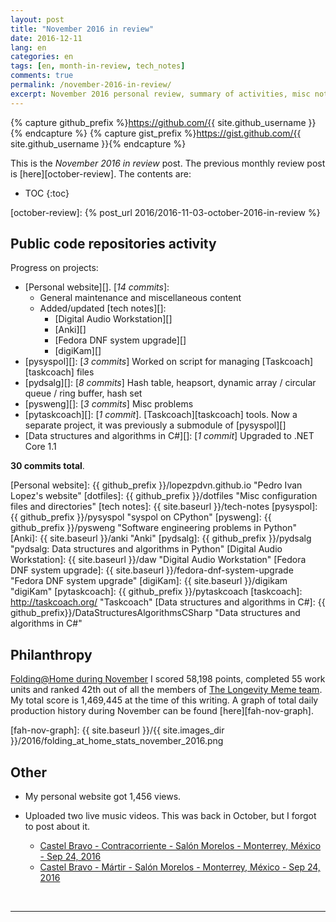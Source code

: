 ```yaml
---
layout: post
title: "November 2016 in review"
date: 2016-12-11
lang: en
categories: en
tags: [en, month-in-review, tech_notes]
comments: true
permalink: /november-2016-in-review/
excerpt: November 2016 personal review, summary of activities, misc notes...
---
```


{% capture github_prefix %}https://github.com/{{ site.github_username }}{% endcapture %}
{% capture gist_prefix %}https://gist.github.com/{{ site.github_username }}{% endcapture %}

This is the *November 2016 in review* post. The previous monthly review post is
[here][october-review].  The contents are:

* TOC
{:toc}

[october-review]: {% post_url 2016/2016-11-03-october-2016-in-review %}

## Public code repositories activity ###################################

Progress on projects:

- [Personal website][]. [*14 commits*]:
  - General maintenance and miscellaneous content
  - Added/updated [tech notes][]:
    - [Digital Audio Workstation][]
    - [Anki][]
    - [Fedora DNF system upgrade][]
    - [digiKam][]
- [pysyspol][]: [*3 commits*] Worked on script for managing
  [Taskcoach][taskcoach] files
- [pydsalg][]: [*8 commits*] Hash table, heapsort, dynamic array / circular
  queue / ring buffer, hash set
- [pysweng][]: [*3 commits*] Misc problems
- [pytaskcoach][]: [*1 commit*]. [Taskcoach][taskcoach] tools. Now a separate
  project, it was previously a submodule of [pysyspol][]
- [Data structures and algorithms in C#][]: [*1 commit*] Upgraded to .NET Core
  1.1

**30 commits total**.

[Personal website]: {{ github_prefix }}/lopezpdvn.github.io "Pedro Ivan Lopez's website"
[dotfiles]: {{ github_prefix }}/dotfiles "Misc configuration files and directories"
[tech notes]: {{ site.baseurl }}/tech-notes
[pysyspol]: {{ github_prefix }}/pysyspol "syspol on CPython"
[pysweng]: {{ github_prefix }}/pysweng "Software engineering problems in Python"
[Anki]: {{ site.baseurl }}/anki "Anki"
[pydsalg]: {{ github_prefix }}/pydsalg "pydsalg: Data structures and algorithms in Python"
[Digital Audio Workstation]: {{ site.baseurl }}/daw "Digital Audio Workstation"
[Fedora DNF system upgrade]: {{ site.baseurl }}/fedora-dnf-system-upgrade "Fedora DNF system upgrade"
[digiKam]: {{ site.baseurl }}/digikam "digiKam"
[pytaskcoach]: {{ github_prefix }}/pytaskcoach
[taskcoach]: http://taskcoach.org/ "Taskcoach"
[Data structures and algorithms in C#]: {{ github_prefix}}/DataStructuresAlgorithmsCSharp "Data structures and algorithms in C#"

## Philanthropy #######################################################

[Folding@Home during November][fah-stats] I scored 58,198 points, completed 55
work units and ranked 42th out of all the members of
[The Longevity Meme team][]. My total score is 1,469,445 at the time of this
writing.  A graph of total daily production history during November can be
found [here][fah-nov-graph].

[fah-stats]: http://folding.extremeoverclocking.com/user_summary.php?s=&u=648628 "dreilopz - User Summary - EXTREME Overclocking Folding @ Home Stats"
[The Longevity Meme team]: http://folding.extremeoverclocking.com/user_list.php?s=&t=32461 "The Longevity Meme Individual Users List"
[fah-nov-graph]: {{ site.baseurl }}/{{ site.images_dir }}/2016/folding_at_home_stats_november_2016.png

## Other ###############################################################

- My personal website got 1,456 views.

- Uploaded two live music videos. This was back in October, but I forgot to
  post about it.
  - [Castel Bravo - Contracorriente - Salón Morelos - Monterrey, México - Sep 24, 2016](https://www.youtube.com/watch?v=h25eSOlUCLM)
  - [Castel Bravo - Mártir - Salón Morelos - Monterrey, México - Sep 24, 2016](https://www.youtube.com/watch?v=ngdIxhKXyzU)

<br/>

---
